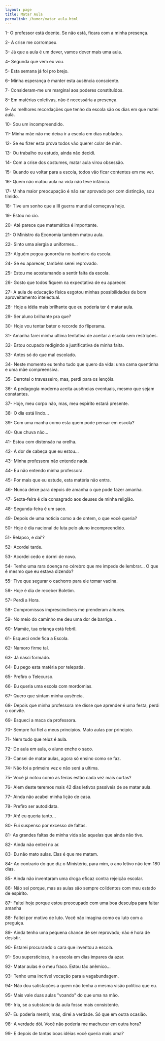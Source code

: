 ```yaml
---
layout: page
title: Matar Aula
permalink: /humor/matar_aula.html
---
```


1- O professor está doente. Se não está, ficara com a minha presença.

2- A crise me corrompeu.

3- Já que a aula é um dever, vamos dever mais uma aula.

4- Segunda que vem eu vou.

5- Esta semana já foi pro brejo.

6- Minha esperança é manter esta ausência consciente.

7- Consideram-me um marginal aos poderes constituídos.

8- Em matérias coletivas, não é necessária a presença.

9- As melhores recordações que tenho da escola são os dias em que matei aula.

10- Sou um incompreendido.

11- Minha mãe não me deixa ir a escola em dias nublados.

12- Se eu fizer esta prova todos vão querer colar de mim.

13- Ou trabalho ou estudo, ainda não decidi.

14- Com a crise dos costumes, matar aula virou obsessão.

15- Quando eu voltar para a escola, todos vão ficar contentes em me ver.

16- Quem não matou aula na vida não teve infância.

17- Minha maior preocupação é não ser aprovado por com distinção, sou tímido.

18- Tive um sonho que a III guerra mundial começava hoje.

19- Estou no cio.

20- Até parece que matemática é importante.

21- O Ministro da Economia também matou aula.

22- Sinto uma alergia a uniformes...

23- Alguém pegou gonorréia no banheiro da escola.

24- Se eu aparecer, também serei reprovado.

25- Estou me acostumando a sentir falta da escola.

26- Gosto que todos fiquem na expectativa de eu aparecer.

27- A aula de educação física esgotou minhas possibilidades de bom aproveitamento intelectual.

28- Hoje a idéia mais brilhante que eu poderia ter é matar aula.

29- Ser aluno brilhante pra que?

30- Hoje vou tentar bater o recorde do fliperama.

31- Amanha farei minha ultima tentativa de aceitar a escola sem restrições.

32- Estou ocupado redigindo a justificativa de minha falta.

33- Antes só do que mal escolado.

34- Neste momento eu tenho tudo que quero da vida: uma cama quentinha e uma mãe compreensiva.

35- Derrotei o travesseiro, mas, perdi para os lençóis.

36- A pedagogia moderna aceita ausências eventuais, mesmo que sejam constantes.

37- Hoje, meu corpo não, mas, meu espirito estará presente.

38- O dia está lindo...

39- Com uma manha como esta quem pode pensar em escola?

40- Que chuva não...

41- Estou com distensão na orelha.

42- A dor de cabeça que eu estou...

43- Minha professora não entende nada.

44- Eu não entendo minha professora.

45- Por mais que eu estude, esta matéria não entra.

46- Nunca deixe para depois de amanha o que pode fazer amanha.

47- Sexta-feira é dia consagrado aos deuses de minha religião.

48- Segunda-feira é um saco.

49- Depois de uma noticia como a de ontem, o que você queria?

50- Hoje é dia nacional de luta pelo aluno incompreendido.

51- Relapso, e dai'?

52- Acordei tarde.

53- Acordei cedo e dormi de novo.

54- Tenho uma rara doença no cérebro que me impede de lembrar... O que é mesmo que eu estava dizendo?

55- Tive que segurar o cachorro para ele tomar vacina.

56- Hoje é dia de receber Boletim.

57- Perdi a Hora.

58- Compromissos imprescindíveis me prenderam alhures.

59- No meio do caminho me deu uma dor de barriga...

60- Mamãe, tua criança está febril.

61- Esqueci onde fica a Escola.

62- Namoro firme taí.

63- Já nasci formado.

64- Eu pego esta matéria por telepatia.

65- Prefiro o Telecurso.

66- Eu queria uma escola com mordomias.

67- Quero que sintam minha ausência.

68- Depois que minha professora me disse que aprender é uma festa, perdi o convite.

69- Esqueci a maca da professora.

70- Sempre fui fiel a meus princípios. Mato aulas por principio.

71- Nem tudo que reluz é aula.

72- De aula em aula, o aluno enche o saco.

73- Cansei de matar aulas, agora só ensino como se faz.

74- Não foi a primeira vez e não será a ultima.

75- Você já notou como as ferias estão cada vez mais curtas?

76- Alem deste teremos mais 42 dias letivos passíveis de se matar aula.

77- Ainda não acabei minha lição de casa.

78- Prefiro ser autodidata.

79- Ah! eu queria tanto...

80- Fui suspenso por excesso de faltas.

81- As grandes faltas de minha vida são aquelas que ainda não tive.

82- Ainda não entrei no ar.

83- Eu não mato aulas. Elas é que me matam.

84- Ao contrario do que diz o Ministério, para mim, o ano letivo não tem 180 dias.

85- Ainda não inventaram uma droga eficaz contra rejeição escolar.

86- Não sei porque, mas as aulas são sempre colidentes com meu estado de espírito.

87- Faltei hoje porque estou preocupado com uma boa desculpa para faltar amanha

88- Faltei por motivo de luto. Você não imagina como eu luto com a preguiça.

89- Ainda tenho uma pequena chance de ser reprovado; não é hora de desistir.

90- Estarei procurando o cara que inventou a escola.

91- Sou supersticioso, ir a escola em dias impares da azar.

92- Matar aulas é o meu fraco. Estou tão anêmico...

93- Tenho uma incrível vocação para a vagabundagem.

94- Não dou satisfações a quem não tenha a mesma visão política que eu.

95- Mais vale duas aulas "voando" do que uma na mão.

96- Iria, se a substancia da aula fosse mais consistente.

97- Eu poderia mentir, mas, direi a verdade. Só que em outra ocasião.

98- A verdade dói. Você não poderia me machucar em outra hora?

99- E depois de tantas boas idéias você queria mais uma?